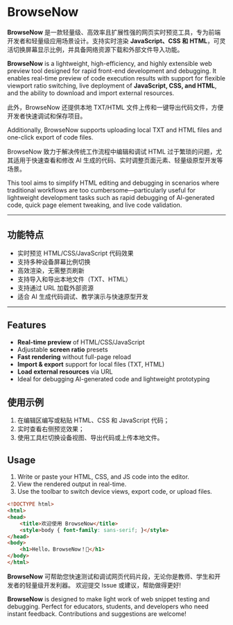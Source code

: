 # BrowseNow

**BrowseNow** 是一款轻量级、高效率且扩展性强的网页实时预览工具，专为前端开发者和轻量级应用场景设计。支持实时渲染 **JavaScript、CSS 和 HTML**，可灵活切换屏幕显示比例，并具备网络资源下载和外部文件导入功能。

**BrowseNow** is a lightweight, high-efficiency, and highly extensible web preview tool designed for rapid front-end development and debugging. It enables real-time preview of code execution results with support for flexible viewport ratio switching, live deployment of **JavaScript, CSS, and HTML**, and the ability to download and import external resources.

此外，BrowseNow 还提供本地 TXT/HTML 文件上传和一键导出代码文件，方便开发者快速调试和保存项目。

Additionally, BrowseNow supports uploading local TXT and HTML files and one-click export of code files.

BrowseNow 致力于解决传统工作流程中编辑和调试 HTML 过于繁琐的问题，尤其适用于快速查看和修改 AI 生成的代码、实时调整页面元素、轻量级原型开发等场景。

This tool aims to simplify HTML editing and debugging in scenarios where traditional workflows are too cumbersome—particularly useful for lightweight development tasks such as rapid debugging of AI-generated code, quick page element tweaking, and live code validation. 

---

## 功能特点

- 实时预览 HTML/CSS/JavaScript 代码效果
- 支持多种设备屏幕比例切换
- 高效渲染，无需整页刷新
- 支持导入和导出本地文件（TXT、HTML）
- 支持通过 URL 加载外部资源
- 适合 AI 生成代码调试、教学演示与快速原型开发

---

## Features
- **Real-time preview** of HTML/CSS/JavaScript
- Adjustable **screen ratio** presets
- **Fast rendering** without full-page reload
- **Import & export** support for local files (TXT, HTML)
- **Load external resources** via URL
- Ideal for debugging AI-generated code and lightweight prototyping

## 使用示例

1. 在编辑区编写或粘贴 HTML、CSS 和 JavaScript 代码；
2. 实时查看右侧预览效果；
3. 使用工具栏切换设备视图、导出代码或上传本地文件。

## Usage

1. Write or paste your HTML, CSS, and JS code into the editor.
2. View the rendered output in real-time.
3. Use the toolbar to switch device views, export code, or upload files.

```html
<!DOCTYPE html>
<html>
<head>
    <title>欢迎使用 BrowseNow</title>
    <style>body { font-family: sans-serif; }</style>
</head>
<body>
    <h1>Hello，BrowseNow！🚀</h1>
</body>
</html>
```

**BrowseNow** 可帮助您快速测试和调试网页代码片段，无论你是教师、学生和开发者的轻量级开发利器。
欢迎提交 lssue 或建议，帮助做得更好!

**BrowseNow** is designed to make light work of web snippet testing and debugging. Perfect for educators, students, and developers who need instant feedback.
Contributions and suggestions are welcome!
